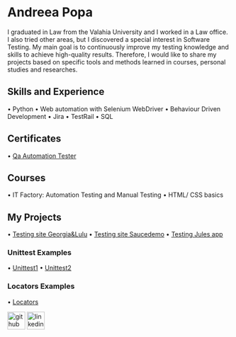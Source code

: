 # Andreea Popa
I graduated in Law from the Valahia University and I worked in a Law office. I also tried other areas, but I discovered a special interest in Software Testing. My main goal is to continuously improve my testing knowledge and skills to achieve high-quality results. Therefore, I would like to share my projects based on specific tools and methods learned in courses, personal studies and researches.

## Skills and Experience
• Python 
• Web automation with Selenium WebDriver
• Behaviour Driven Development
• Jira 
• TestRail
• SQL 

## Certificates
• [Qa Automation Tester](https://www.linkedin.com/posts/andreeapopa9793_qa-automation-testing-certification-activity-7071803579019214849-kGY-?utm_source=share&utm_medium=member_desktop)

## Courses
• IT Factory: Automation Testing and Manual Testing
• HTML/ CSS basics

## My Projects
• [Testing site Georgia&Lulu](https://github.com/AndreeaPopa9/ExamProject_BDD)
• [Testing site Saucedemo](https://github.com/AndreeaPopa9/SaucedemoTest)
• [Testing Jules app](https://github.com/AndreeaPopa9/JulesTest)

### Unittest Examples
• [Unittest1](https://github.com/AndreeaPopa9/Unittest1)
• [Unittest2](https://github.com/AndreeaPopa9/Unittest2)

### Locators Examples
• [Locators](https://github.com/AndreeaPopa9/Locators/tree/main/locators)

[<img src='https://cdn.jsdelivr.net/npm/simple-icons@3.0.1/icons/github.svg' alt='github' height='40'>](https://github.com/AndreeaPopa9)  [<img src='https://cdn.jsdelivr.net/npm/simple-icons@3.0.1/icons/linkedin.svg' alt='linkedin' height='40'>](https://www.linkedin.com/in/andreeapopa9793/)  









